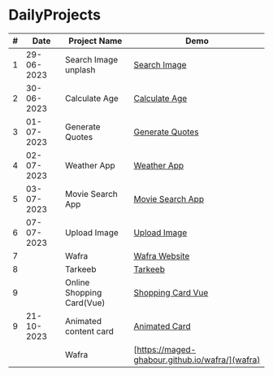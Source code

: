 # DailyProjects

| # |      Date     |    Project Name                  |    Demo                                                             | 
|---|---------------|----------------------------------|---------------------------------------------------------------------|
| 1 |  29-06-2023   | Search Image unplash             |[Search Image](https://maged-ghabour.github.io/search_image/)  |                
| 2 |  30-06-2023   | Calculate Age                    |[Calculate Age](https://maged-ghabour.github.io/calc_age/)     | 
| 3 |  01-07-2023   | Generate Quotes                  |[Generate Quotes](https://maged-ghabour.github.io/generate_quotes/)|
| 4 |  02-07-2023   | Weather App                      |[Weather App](https://maged-ghabour.github.io/weather-app/)|
| 5 |  03-07-2023   | Movie Search App                 |[Movie Search App]()|
| 6 |  07-07-2023   | Upload Image                     |[Upload Image](https://maged-ghabour.github.io/uploadImage/)|
| 7 |               | Wafra                            |[Wafra Website](https://maged-ghabour.github.io/wafra/) 
| 8 |               | Tarkeeb                          |[Tarkeeb](https://maged-ghabour.github.io/tarkeeb/)
| 9|                | Online Shopping Card(Vue)        |[Shopping Card Vue](https://maged-ghabour.github.io/OnlineShoppingCart/)
| 9 |  21-10-2023   | Animated content card            |[Animated Card](https://maged-ghabour.github.io/animated-content-card/)|
|   |               | Wafra                            |[https://maged-ghabour.github.io/wafra/](wafra) |








